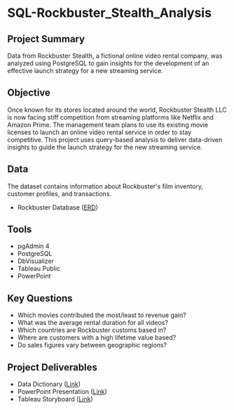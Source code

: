 # SQL-Rockbuster_Stealth_Analysis
## Project Summary
Data from Rockbuster Stealth, a fictional online video rental company, was analyzed using PostgreSQL to gain insights for the development of an effective launch strategy for a new streaming service. 

## Objective
Once known for its stores located around the world, Rockbuster Stealth LLC is now facing stiff competition from streaming platforms like Netflix and Amazon Prime. The management team plans to use its existing movie licenses to launch an online video rental service in order to stay competitive. This project uses query-based analysis to deliver data-driven insights to guide the launch strategy for the new streaming service.

## Data
The dataset contains information about Rockbuster's film inventory, customer profiles, and transactions. 
- Rockbuster Database ([ERD](https://github.com/TanaTamaki/SQL-Rockbuster_Stealth_Analysis/blob/main/Rockbuster%20ERD.png))

## Tools 
- pgAdmin 4
- PostgreSQL
- DbVisualizer
- Tableau Public
- PowerPoint

## Key Questions 
- Which movies contributed the most/least to revenue gain?
- What was the average rental duration for all videos?
- Which countries are Rockbuster customs based in?
- Where are customers with a high lifetime value based?
- Do sales figures vary between geographic regions?
  
## Project Deliverables
- Data Dictionary ([Link](https://github.com/TanaTamaki/SQL-Rockbuster_Stealth_Analysis/blob/main/Rockbuster%20-%20Data%20Dictionary.docx))
- PowerPoint Presentation ([Link](https://github.com/TanaTamaki/SQL-Rockbuster_Stealth_Analysis/blob/main/Rockbuster%20-%20PowerPoint.pdf))
- Tableau Storyboard ([Link](https://public.tableau.com/app/profile/tana.tamaki/viz/RockbusterLaunchStrategyStoryboard/RockbusterStoryboard#1))
